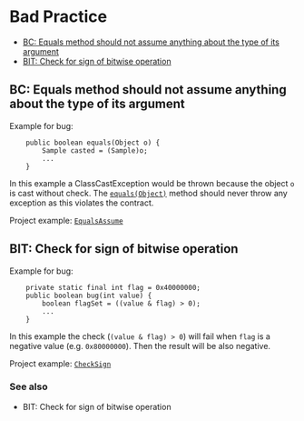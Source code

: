 # Bad Practice

* [BC: Equals method should not assume anything about the type of its argument](#BC:_Equals_method_should_not_assume_anything_about_the_type_of_its_argument)
* [BIT: Check for sign of bitwise operation](#BIT:_Check_for_sign_of_bitwise_operation)

## BC: Equals method should not assume anything about the type of its argument

Example for bug:

```
    public boolean equals(Object o) {
        Sample casted = (Sample)o;
        ...
    }
```

In this example a ClassCastException would be thrown because the object `o` is cast without check.
The [`equals(Object)`](https://docs.oracle.com/javase/8/docs/api/java/lang/Object.html#equals-java.lang.Object-)
method should never throw any exception as this violates the contract.

Project example: [`EqualsAssume`](./xref/de/sw4j/examples/equals/EqualsAssume.html#L27)

## BIT: Check for sign of bitwise operation

Example for bug:

```
    private static final int flag = 0x40000000;
    public boolean bug(int value) {
        boolean flagSet = ((value & flag) > 0);
        ...
    }
```

In this example the check (`(value & flag) > 0`) will fail when `flag` is a negative value
(e.g. `0x80000000`). Then the result will be also negative.

Project example: [`CheckSign`](./xref/de/sw4j/examples/bitoperation/CheckSign.html#L27)

### See also
* BIT: Check for sign of bitwise operation

